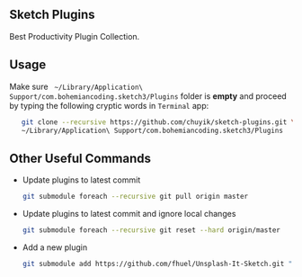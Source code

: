 Sketch Plugins
---
Best Productivity Plugin Collection.

## Usage
Make sure ` ~/Library/Application\ Support/com.bohemiancoding.sketch3/Plugins` folder is **empty** and proceed by
typing the following cryptic words in `Terminal` app:
```bash
   git clone --recursive https://github.com/chuyik/sketch-plugins.git \
   ~/Library/Application\ Support/com.bohemiancoding.sketch3/Plugins
```

## Other Useful Commands

- Update plugins to latest commit
    ```bash
    git submodule foreach --recursive git pull origin master
    ```

- Update plugins to latest commit and ignore local changes
   ```bash
   git submodule foreach --recursive git reset --hard origin/master
   ```

- Add a new plugin
    ```bash
    git submodule add https://github.com/fhuel/Unsplash-It-Sketch.git "Unsplash It"
    ```
